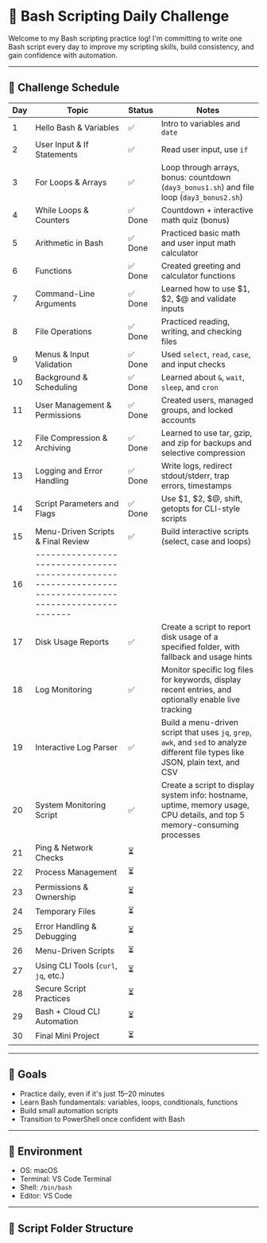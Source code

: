 # 🐚 Bash Scripting Daily Challenge

Welcome to my Bash scripting practice log! I'm committing to write one Bash script every day to improve my scripting skills, build consistency, and gain confidence with automation.

---

## 📅 Challenge Schedule

| Day | Topic | Status | Notes |
|-----|---------------------------|--------|-------|
| 1   | Hello Bash & Variables | ✅ | Intro to variables and `date` |
| 2   | User Input & If Statements | ✅ | Read user input, use `if` |
| 3   | For Loops & Arrays | ✅ | Loop through arrays, bonus: countdown (`day3_bonus1.sh`) and file loop (`day3_bonus2.sh`) |
| 4   | While Loops & Counters | ✅ Done | Countdown + interactive math quiz (bonus) |
| 5   | Arithmetic in Bash | ✅ Done | Practiced basic math and user input math calculator |
| 6   | Functions | ✅ Done | Created greeting and calculator functions |
| 7   | Command-Line Arguments | ✅ Done | Learned how to use \$1, \$2, \$@ and validate inputs |
| 8   | File Operations | ✅ Done | Practiced reading, writing, and checking files |
| 9   | Menus & Input Validation | ✅ Done | Used `select`, `read`, `case`, and input checks |
| 10  | Background & Scheduling | ✅ Done | Learned about `&`, `wait`, `sleep`, and `cron` |
| 11  | User Management & Permissions | ✅ Done | Created users, managed groups, and locked accounts |
| 12  | File Compression & Archiving | ✅ Done | Learned to use tar, gzip, and zip for backups and selective compression |
| 13  | Logging and Error Handling |  ✅ Done | Write logs, redirect stdout/stderr, trap errors, timestamps |
| 14  | Script Parameters and Flags | ✅ Done | Use $1, $2, $@, shift, getopts for CLI-style scripts |
| 15  | Menu-Driven Scripts & Final Review | ✅ | Build interactive scripts (select, case and loops) |
| 16  | -------------------------------------------------------------------------------------------------------
| 17  | Disk Usage Reports | ✅ | Create a script to report disk usage of a specified folder, with fallback and usage hints |
| 18  | Log Monitoring | ✅ | Monitor specific log files for keywords, display recent entries, and optionally enable live tracking |
| 19  | Interactive Log Parser | ✅ | Build a menu-driven script that uses `jq`, `grep`, `awk`, and `sed` to analyze different file types like JSON, plain text, and CSV |
| 20  | System Monitoring Script | ✅ | Create a script to display system info: hostname, uptime, memory usage, CPU details, and top 5 memory-consuming processes |
| 21  | Ping & Network Checks | ⏳ | |
| 22  | Process Management | ⏳ | |
| 23  | Permissions & Ownership | ⏳ | |
| 24  | Temporary Files | ⏳ | |
| 25  | Error Handling & Debugging | ⏳ | |
| 26  | Menu-Driven Scripts | ⏳ | |
| 27  | Using CLI Tools (`curl`, `jq`, etc.) | ⏳ | |
| 28  | Secure Script Practices | ⏳ | |
| 29  | Bash + Cloud CLI Automation | ⏳ | |
| 30  | Final Mini Project | ⏳ | |



---

## 🎯 Goals

- Practice daily, even if it's just 15–20 minutes
- Learn Bash fundamentals: variables, loops, conditionals, functions
- Build small automation scripts
- Transition to PowerShell once confident with Bash

---

## 🔧 Environment

- OS: macOS 
- Terminal: VS Code Terminal
- Shell: `/bin/bash`
- Editor: VS Code

---

## 📂 Script Folder Structure

